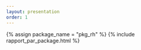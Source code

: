 ```yaml
---
layout: presentation
order: 1
---
```


{% assign package_name = "pkg_rh" %}
{% include rapport_par_package.html %}